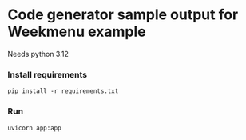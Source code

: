 # Code generator sample output for Weekmenu example

Needs python 3.12

### Install requirements
```
pip install -r requirements.txt
```

### Run
```
uvicorn app:app
```
